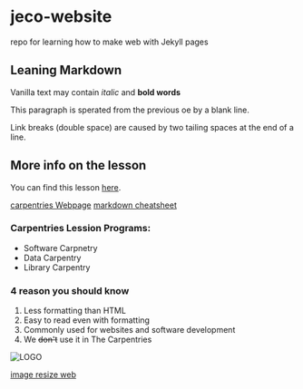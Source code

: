 # jeco-website
repo for learning how to make web with Jekyll pages

## Leaning Markdown
Vanilla text may contain *italic* and **bold words**


This paragraph is sperated from the previous oe by a blank line. 

Link breaks  (double space)
are caused by two tailing spaces at the end of a line.

## More info on the lesson
You can find this lesson [here](https://carpentries-incubator.github.io/building-websites-with-jekyll-and-github-or-gitlab/).

[carpentries Webpage](http://carpentries.org)
[markdown cheatsheet](https://github.com/adam-p/markdown-here/wiki/Markdown-Cheatsheet#images)
### Carpentries Lession Programs: 
- Software Carpnetry
- Data Carpentry
- Library Carpentry 

### 4 reason you should know 

1. Less formatting than HTML
2. Easy to read even with formatting
3. Commonly used for websites and software development
4. We ~~don't~~ use it in The Carpentries

![LOGO](https://github.com/carpentries/carpentries.org/raw/main/images/TheCarpentries-opengraph.png ) 

[image resize web](https://gist.github.com/uupaa/f77d2bcf4dc7a294d109)
